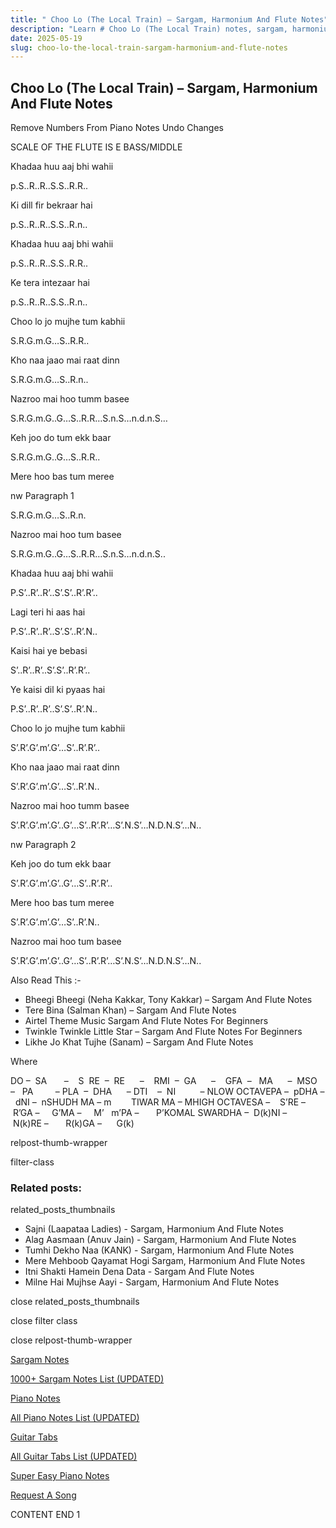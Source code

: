 ```yaml
---
title: " Choo Lo (The Local Train) – Sargam, Harmonium And Flute Notes"
description: "Learn # Choo Lo (The Local Train) notes, sargam, harmonium notations and flute notes. Easy step-by-step tutorial for beginners."
date: 2025-05-19
slug: choo-lo-the-local-train-sargam-harmonium-and-flute-notes
---
```


## Choo Lo (The Local Train) – Sargam, Harmonium And Flute Notes

Remove Numbers From Piano Notes
Undo Changes

SCALE OF THE FLUTE IS E BASS/MIDDLE

Khadaa huu aaj bhi wahii

p.S..R..R..S.S..R.R..

Ki dill fir bekraar hai

p.S..R..R..S.S..R.n..

Khadaa huu aaj bhi wahii

p.S..R..R..S.S..R.R..

Ke tera intezaar hai

p.S..R..R..S.S..R.n..

Choo lo jo mujhe tum kabhii

S.R.G.m.G…S..R.R..

Kho naa jaao mai raat dinn

S.R.G.m.G…S..R.n..

Nazroo mai hoo tumm basee

S.R.G.m.G..G…S..R.R…S.n.S…n.d.n.S…

Keh joo do tum ekk baar

S.R.G.m.G..G…S..R.R..

Mere hoo bas tum meree

nw Paragraph 1

S.R.G.m.G…S..R.n.

Nazroo mai hoo tum basee

S.R.G.m.G..G…S..R.R…S.n.S…n.d.n.S..

Khadaa huu aaj bhi wahii

P.S’..R’..R’..S’.S’..R’.R’..

Lagi teri hi aas hai

P.S’..R’..R’..S’.S’..R’.N..

Kaisi hai ye bebasi

S’..R’..R’..S’.S’..R’.R’..

Ye kaisi dil ki pyaas hai

P.S’..R’..R’..S’.S’..R’.N..

Choo lo jo mujhe tum kabhii

S’.R’.G’.m’.G’…S’..R’.R’..

Kho naa jaao mai raat dinn

S’.R’.G’.m’.G’…S’..R’.N..

Nazroo mai hoo tumm basee

S’.R’.G’.m’.G’..G’…S’..R’.R’…S’.N.S’…N.D.N.S’…N..

nw Paragraph 2

Keh joo do tum ekk baar

S’.R’.G’.m’.G’..G’…S’..R’.R’..

Mere hoo bas tum meree

S’.R’.G’.m’.G’…S’..R’.N..

Nazroo mai hoo tum basee

S’.R’.G’.m’.G’..G’…S’..R’.R’…S’.N.S’…N.D.N.S’…N..

Also Read This :-

- Bheegi Bheegi (Neha Kakkar, Tony Kakkar) – Sargam And Flute Notes
- Tere Bina (Salman Khan) – Sargam And Flute Notes
- Airtel Theme Music Sargam And Flute Notes For Beginners
- Twinkle Twinkle Little Star – Sargam And Flute Notes For Beginners
- Likhe Jo Khat Tujhe (Sanam) – Sargam And Flute Notes

Where

DO –  SA       –    S  RE  –  RE      –    RMI  –  GA      –    GFA  –   MA      –  MSO  –   PA         – PLA  –  DHA      – DTI    –  NI          – NLOW OCTAVEPA –  pDHA –  dNI –  nSHUDH MA – m        TIWAR MA – MHIGH OCTAVESA –    S’RE –     R’GA –     G’MA –     M’   m’PA –       P’KOMAL SWARDHA –  D(k)NI –       N(k)RE –       R(k)GA –      G(k)

relpost-thumb-wrapper

filter-class

### Related posts:

related_posts_thumbnails

- Sajni (Laapataa Ladies) - Sargam, Harmonium And Flute Notes
- Alag Aasmaan (Anuv Jain) - Sargam, Harmonium And Flute Notes
- Tumhi Dekho Naa (KANK) - Sargam, Harmonium And Flute Notes
- Mere Mehboob Qayamat Hogi Sargam, Harmonium And Flute Notes
- Itni Shakti Hamein Dena Data - Sargam And Flute Notes
- Milne Hai Mujhse Aayi - Sargam, Harmonium And Flute Notes

close related_posts_thumbnails

close filter class

close relpost-thumb-wrapper

[Sargam Notes](/sargam-notes.html)

[1000+ Sargam Notes List (UPDATED)](/all-songs-list-sargam-notes.html)

[Piano Notes](/piano-notes.html)

[All Piano Notes List (UPDATED)](/all-songs-list-piano-notes.html)

[Guitar Tabs](/guitar-tabs.html)

[All Guitar Tabs List (UPDATED)](/all-songs-list-guitar-tabs.html)

[Super Easy Piano Notes](https://studywall.in/)

[Request A Song](/request-a-song.html)

CONTENT END 1
